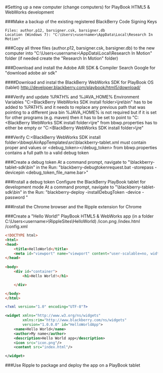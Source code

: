 #Setting up a new computer (change computers) for PlayBook HTML5 & WebWorks development



###Make a backup of the existing registered BlackBerry Code Signing Keys

	Files: author.p12, barsigner.csk, barsigner.db
	Location (Windows 7): "C:\Users\<username>\AppData\Local\Research In Motion"


###Copy all three files (author.p12, barsigner.csk, barsigner.db) to the new computer into 
	"C:\Users\<username>\AppData\Local\Research In Motion" folder (if needed create the "Research In Motion" folder)


###Download and install the Adobe AIR SDK & Compiler
	Search Google for "download adobe air sdk"


####Download and instal the BlackBerry WebWorks SDK for PlayBook OS (tablet)
	http://developer.blackberry.com/playbook/html5/download/


###Verify and update %PATH% and %JAVA_HOME% Environment Variables
	"C:\<BlackBerry WebWorks SDK install folder>\jre\bin" has to be added to %PATH% and it needs to replace any
	previous path that was pointing to a different java bin
	%JAVA_HOME% is not required but if it is set for other programs (e.g. maven) then it has to be set to
	point to "C:\<BlackBerry WebWorks SDK install folder>\jre"
	<java></java> from bbwp.properties has to either be empty or "C:\<BlackBerry WebWorks SDK install folder>\jre"


###Verify C:\<BlackBerry WebWorks SDK install folder>\bbwp\AirAppTemplates\src\blackberry-tablet.xml
	must contain proper <author> and <authorId> values
	or <debug_token></debug_token> from bbwp.properties contains a full path to a valid debug token 


###Create a debug token
	At a command prompt, navigate to "\blackberry-tablet-sdk\bin" in the <BlackBerry WebWorks SDK install folder>
	Run: "blackberry-debugtokenrequest.bat -storepass <KeystorePassword> -devicepin <device PIN> <debug_token_file_name.bar>"


###Install a debug token
	Configure the BlackBerry PlayBook tablet for development mode
	At a command prompt, navigate to "\blackberry-tablet-sdk\bin" in the <BlackBerry WebWorks SDK install folder>
	Run: "blackberry-deploy -installDebugToken <path to debug token> -device <Development Address> -password <device password>"


###Install the Chrome browser and the Ripple extension for Chrome


###Create a "Hello World!" PlayBook HTML5 & WebWorks app (in a folder C:\Users\<username>\RippleSites\HelloWorld)
	/icon.png
	/index.html
	/config.xml


``` html index.html
<!DOCTYPE html>
<html>
<head>
    <title>HelloWorld</title>
    <meta id="viewport" name="viewport" content="user-scalable=no, width=device-width" />
</head>
 
<body>
    <div id="container">
		<h1>Hello World!</h1>

    </div>

</body>
</html>

```

``` xml config.xml
<?xml version="1.0" encoding="UTF-8"?>

<widget xmlns="http://www.w3.org/ns/widgets"
        xmlns:rim="http://www.blackberry.com/ns/widgets"
        version="1.0.0.0" id="HelloWorldApp">  
    <name>Hello World</name>
    <author>My name</author>
    <description>Hello World app</description>
    <icon src="icon.png"/>
    <content src="index.html"/>

</widget>

```

###Use Ripple to package and deploy the app on a PlayBook tablet

